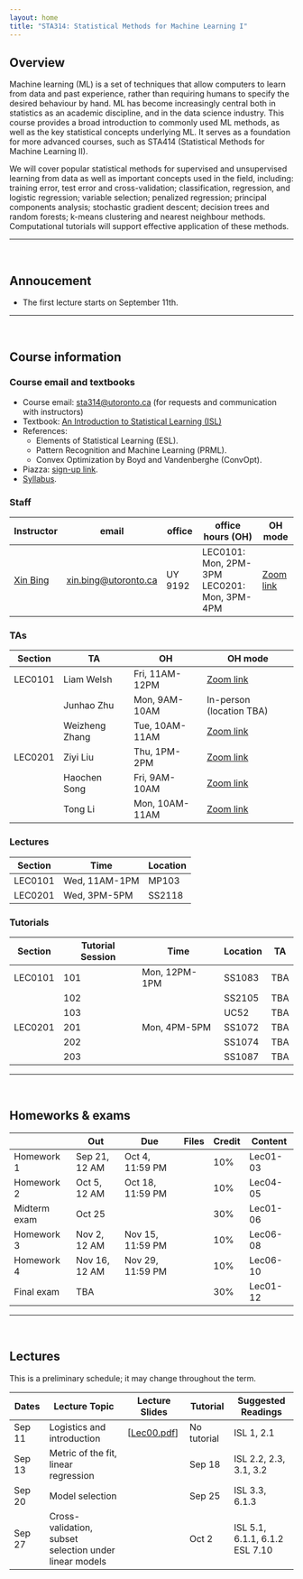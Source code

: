 ```yaml
---
layout: home
title: "STA314: Statistical Methods for Machine Learning I"
---
```


## Overview

Machine learning (ML) is a set of techniques that allow computers to learn from data and past experience, rather than requiring humans to specify the desired behaviour by hand. ML has become increasingly central both in statistics as an academic discipline, and in the data science industry. This course provides a broad introduction to commonly used ML methods, as well as the key statistical concepts underlying ML. It serves as a foundation for more advanced courses, such as STA414 (Statistical Methods for Machine Learning II).

We will cover popular statistical methods for supervised and unsupervised learning from data as well as important concepts used in the field, including: training error, test error and cross-validation; classification, regression, and logistic regression; variable selection; penalized regression; principal components analysis; stochastic gradient descent; decision trees and random forests; k-means clustering and nearest neighbour methods. Computational tutorials will support effective application of these methods.

---

<br />

## Annoucement

- The first lecture starts on September 11th. 

---
<br />

## Course information

### Course email and textbooks

- Course email: [sta314@utoronto.ca](mailto:sta314@utoronto.ca) (for requests and communication with instructors)
- Textbook: [An Introduction to Statistical Learning (ISL)](https://www.statlearning.com) 
- References:
  - Elements of Statistical Learning (ESL).
  - Pattern Recognition and Machine Learning (PRML).
  - Convex Optimization by Boyd and Vandenberghe (ConvOpt).
- Piazza: [sign-up link](https://piazza.com/utoronto.ca/fall2023/sta314h1).
- [Syllabus](/lectures/syllabus.pdf).

### Staff

| Instructor | email |  office |  office hours (OH) |  OH mode | 
| --- | --- | --- |  --- | --- |
| [Xin Bing](https://sites.coecis.cornell.edu/xinbing/) |  [xin.bing@utoronto.ca](mailto:xin.bing@utoronto.ca) | UY 9192 | LEC0101: Mon, 2PM-3PM <br> LEC0201: Mon, 3PM-4PM |  [Zoom link](https://utoronto.zoom.us/j/89637295142) | 

### TAs

| Section | TA  | OH | OH mode | 
| --- | --- | --- | --- |
| LEC0101 | Liam Welsh |  Fri, 11AM-12PM | [Zoom link](https://utoronto.zoom.us/j/85857947465) |
|  | Junhao Zhu |  Mon, 9AM-10AM | In-person (location TBA) |
|  | Weizheng Zhang |  Tue, 10AM-11AM | [Zoom link](https://utoronto.zoom.us/j/82071678230) | 
| LEC0201 | Ziyi Liu |  Thu, 1PM-2PM | [Zoom link](https://utoronto.zoom.us/j/82903418818) | 
|  | Haochen Song |  Fri, 9AM-10AM |  [Zoom link](https://utoronto.zoom.us/j/87311196394) |
|  | Tong Li | Mon, 10AM-11AM | [Zoom link](https://utoronto.zoom.us/j/87216458189) |

### Lectures 

| Section	| Time	| Location | 
| --- | --- | --- |
| LEC0101	| Wed, 11AM-1PM | MP103 |
| LEC0201	| Wed, 3PM-5PM | SS2118 |

### Tutorials 

| Section | Tutorial Session | Time | Location | TA | 
|--- | --- | --- | --- | --- |
|LEC0101 | 101 | Mon, 12PM-1PM | SS1083 | TBA  |
| | 102 |  |  SS2105 |  TBA
| | 103 |  |   UC52  | TBA |
|LEC0201| 201 | Mon, 4PM-5PM | SS1072 | TBA |
| | 202 | |  SS1074 | TBA |
| | 203 | | SS1087 | TBA |
 

---

<br />


## Homeworks & exams

|  | Out | Due |  Files | Credit | Content | 
|---|---|---|---|---|---|
| Homework 1 | Sep 21, 12 AM | Oct 4, 11:59 PM | <!-- [[hw1.pdf](/hws/hw1.pdf)]--> | 10% | Lec01-03 |
| Homework 2 | Oct 5, 12 AM | Oct 18, 11:59 PM | <!-- [[hw2.pdf](/hws/hw2.pdf)]--> | 10% | Lec04-05 |
| Midterm exam | Oct 25 |  |   | 30% | Lec01-06 | 
| Homework 3 | Nov 2, 12 AM | Nov 15, 11:59 PM | <!-- [[hw3.pdf](/hws/hw3.pdf)] --> | 10% | Lec06-08 |
| Homework 4 | Nov 16, 12 AM | Nov 29, 11:59 PM | <!-- [[hw4.pdf](/hws/hw4.pdf)] --> | 10% | Lec06-10 |
| Final exam | TBA |  |  | 30% | Lec01-12 |

---

<br />


## Lectures 

This is a preliminary schedule; it may change throughout the term. 

| Dates	| Lecture Topic	| Lecture Slides | Tutorial	| Suggested Readings |
| --- | --- | --- | --- | --- |
| Sep 11 | Logistics and introduction |  [[Lec00.pdf](/lectures/lec00.pdf)]  | No tutorial |  ISL 1, 2.1  |
| Sep 13 | Metric of the fit, linear regression | <!-- [[Lec02.pdf](/lectures/lec02.pdf)] --> | Sep 18 <!-- [[Notes](/tutorials/tut01.pdf)], [[R code](/tutorials/tut01.R)] --> | ISL 2.2, 2.3, 3.1, 3.2 |
| Sep 20 | Model selection| <!-- [[Lec03.pdf](/lectures/lec03.pdf)] --> | Sep 25 <!-- [[R code](/tutorials/tut02.R)]--> | <!-- [[Linear algebra review](/tutorials/tut02.pdf)] <br /> --> ISL 3.3, 6.1.3 |
| Sep 27 | Cross-validation, <br /> subset selection under linear models | <!-- [[Lec04.pdf](/lectures/lec04.pdf)]--> | Oct 2 | ISL 5.1, 6.1.1,  6.1.2 <br /> ESL 7.10|

<!-- 
| Oct 4 | Cross-validation, <br /> subset selection under linear models | [[Lec04.pdf](/lectures/lec04.pdf)] | Oct 10, Thanksgiving | ISL 5.1, 6.1.1,  6.1.2 <br /> ESL 7.10|
| Oct 11 | Regularized linear regression,  <br /> gradient descent | [[Lec05.pdf](/lectures/lec05.pdf)] | Oct 17, [[Notes](/tutorials/tut03.pdf)], [[Extra notes](/tutorials/tut3_Note.pdf)] | ISL 6.2, 6.4 <br /> PRML 4.1, 4.3 <br /> ConvOpt 2.1-2.3, 3.1, 3.2, 4.1, 4.2 |
| Oct 18 | Intro to classification, logistic regression, <br /> stochastic gradient descent | [[Lec06.pdf](/lectures/lec06.pdf)] | No tutorial | ISL 4.1-4.3 <br /> ESL 4.4 <br /> PRML 4.1.2 <br /> ConvOpt 2.1-2.3, 3.1, 3.2, 4.1, 4.2 |
| Oct 23 | Discriminant analysis: <br /> LDA, QDA, naive Bayes| [[Lec07.pdf](/lectures/lec07.pdf)] | Oct 31, [[R code](/tutorials/tut04.R)], [[Calculus](/tutorials/notes_on_multivariable_calculus.pdf)]  | ISL 4.4-4.6 <br /> ESL 4.3 |
| Nov 1 | Support vector machines | [[Lec08.pdf](/lectures/lec08.pdf)] | No tutorial | ISL 9.1-9.5 <br /> ESL 12.1, 12.2 <br /> ConvOpt 2.5, 5.1, 5.2 |
| Nov 15 | Moving beyond linearity, k nearest neighbour | [[Lec09.pdf](/lectures/lec09.pdf)] | Nov 21, [[R code](/tutorials/tut05.R)] | ISL 7 <br /> ESL 5.1, 5.2 |
| Nov 22 | Tree based approaches: decision tree | [[Lec10.pdf](/lectures/lec10.pdf)] | No tutorial | ISL 8.1  <br /> ESL 9.2  |
| Nov 29 | Bagging, boosting and random forest; <br /> Bootstrap | [[Lec11.pdf](/lectures/lec11.pdf)] | Dec 5, [[R code](/tutorials/tut06.R)] | ISL 5.2, 5.3.4, 8.2 <br /> ESL 7.11, 8.7, 10.1, 15 <br /> [[Notes on gradient boosting machine](/tutorials/gradient_boosting_machine.pdf)] |
| Dec 6 | Unsupervised learning: K-means clustering and PCA | [[Lec12.pdf](/lectures/lec12.pdf)] | Class ends | ISL 10.1 - 10.3 <br /> ESL 14.3 <br /> PRML 9.1 |
-->

